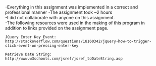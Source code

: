 -Everything in this assignment was implemented in a correct and professional manner
-The assignment took ~2 hours                                                         
-I did not collaborate with anyone on this assignment.                                                                   
-The following resources were used in the making of this program in addition to links provided on the assignment page.   

	JQuery Enter Key Event:              
	http://stackoverflow.com/questions/18160342/jquery-how-to-trigger-click-event-on-pressing-enter-key           

	Retrieve Date String:
	http://www.w3schools.com/jsref/jsref_toDateString.asp 